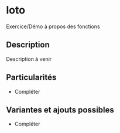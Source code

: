 # loto
Exercice/Démo à propos des fonctions

## Description
Description à venir

## Particularités

- Compléter

## Variantes et ajouts possibles

- Compléter
